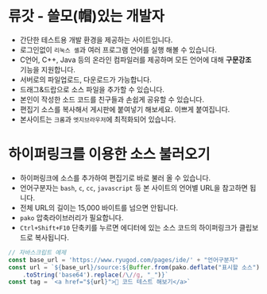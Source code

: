 # 류갓 - 쓸모(帽)있는 개발자
- 간단한 테스트용 개발 환경을 제공하는 사이트입니다.
- 로그인없이 `리눅스 셸`과 여러 프로그램 언어를 실행 해볼 수 있습니다.
- C언어, C++, Java 등의 온라인 컴파일러를 제공하며 모든 언어에 대해 **구문강조** 기능을 지원합니다.
- 서버로의 파일업로드, 다운로드가 가능합니다.
- 드래그&드랍으로 소스 파일을 추가할 수 있습니다.
- 본인이 작성한 소드 코드를 친구들과 손쉽게 공유할 수 있습니다.
- 편집기 소스를 복사해서 게시판에 붙여넣기 해보세요. 이쁘게 붙여집니다.
- 본사이트는 `크롬`과 `엣지브라우저`에 최적화되어 있습니다.

# 하이퍼링크를 이용한 소스 불러오기
- 하이퍼링크에 소스를 추가하여 편집기로 바로 불러 올 수 있습니다.
- 언어구분자는 `bash`, `c`, `cc`, `javascript` 등 본 사이트의 언어별 URL을 참고하면 됩니다.
- 전체 URL의 길이는 15,000 바이트를 넘으면 안됩니다.
- `pako` 압축라이브러리가 필요합니다.
- `Ctrl+Shift+F10` 단축키를 누르면 에디터에 있는 소스 코드의 하이퍼링크가 클립보드로 복사됩니다. 
```js
// 자바스크립트 예제
const base_url = 'https://www.ryugod.com/pages/ide/' + "언어구분자"
const url = `${base_url}/source:${Buffer.from(pako.deflate("표시할 소스"))
    .toString('base64').replace(/\//g, "_")}`
const tag = `<a href="${url}">🚀 코드 테스트 해보기</a>`
```
